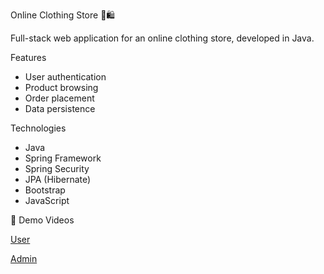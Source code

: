  Online Clothing Store 👕🛍️

Full-stack web application for an online clothing store, developed in Java.

Features

- User authentication
- Product browsing
- Order placement
- Data persistence

 Technologies

- Java
- Spring Framework
- Spring Security
- JPA (Hibernate)
- Bootstrap
- JavaScript

 🎥 Demo Videos


  [User](https://vimeo.com/1075993637)

 
  [Admin](https://vimeo.com/1076027145)


